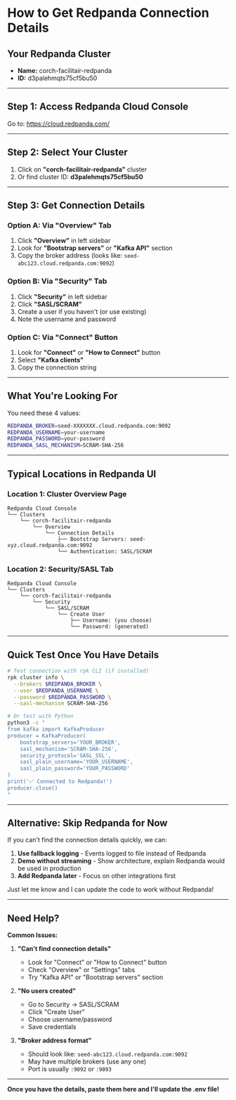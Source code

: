 # How to Get Redpanda Connection Details

## Your Redpanda Cluster
- **Name:** corch-facilitair-redpanda
- **ID:** d3palehmqts75cf5bu50

---

## Step 1: Access Redpanda Cloud Console

Go to: https://cloud.redpanda.com/

---

## Step 2: Select Your Cluster

1. Click on **"corch-facilitair-redpanda"** cluster
2. Or find cluster ID: **d3palehmqts75cf5bu50**

---

## Step 3: Get Connection Details

### Option A: Via "Overview" Tab

1. Click **"Overview"** in left sidebar
2. Look for **"Bootstrap servers"** or **"Kafka API"** section
3. Copy the broker address (looks like: `seed-abc123.cloud.redpanda.com:9092`)

### Option B: Via "Security" Tab

1. Click **"Security"** in left sidebar
2. Click **"SASL/SCRAM"**
3. Create a user if you haven't (or use existing)
4. Note the username and password

### Option C: Via "Connect" Button

1. Look for **"Connect"** or **"How to Connect"** button
2. Select **"Kafka clients"**
3. Copy the connection string

---

## What You're Looking For

You need these 4 values:

```bash
REDPANDA_BROKER=seed-XXXXXXX.cloud.redpanda.com:9092
REDPANDA_USERNAME=your-username
REDPANDA_PASSWORD=your-password
REDPANDA_SASL_MECHANISM=SCRAM-SHA-256
```

---

## Typical Locations in Redpanda UI

### Location 1: Cluster Overview Page
```
Redpanda Cloud Console
└── Clusters
    └── corch-facilitair-redpanda
        └── Overview
            └── Connection Details
                ├── Bootstrap Servers: seed-xyz.cloud.redpanda.com:9092
                └── Authentication: SASL/SCRAM
```

### Location 2: Security/SASL Tab
```
Redpanda Cloud Console
└── Clusters
    └── corch-facilitair-redpanda
        └── Security
            └── SASL/SCRAM
                └── Create User
                    ├── Username: (you choose)
                    └── Password: (generated)
```

---

## Quick Test Once You Have Details

```bash
# Test connection with rpk CLI (if installed)
rpk cluster info \
  --brokers $REDPANDA_BROKER \
  --user $REDPANDA_USERNAME \
  --password $REDPANDA_PASSWORD \
  --sasl-mechanism SCRAM-SHA-256

# Or test with Python
python3 -c "
from kafka import KafkaProducer
producer = KafkaProducer(
    bootstrap_servers='YOUR_BROKER',
    sasl_mechanism='SCRAM-SHA-256',
    security_protocol='SASL_SSL',
    sasl_plain_username='YOUR_USERNAME',
    sasl_plain_password='YOUR_PASSWORD'
)
print('✅ Connected to Redpanda!')
producer.close()
"
```

---

## Alternative: Skip Redpanda for Now

If you can't find the connection details quickly, we can:

1. **Use fallback logging** - Events logged to file instead of Redpanda
2. **Demo without streaming** - Show architecture, explain Redpanda would be used in production
3. **Add Redpanda later** - Focus on other integrations first

Just let me know and I can update the code to work without Redpanda!

---

## Need Help?

**Common Issues:**

1. **"Can't find connection details"**
   - Look for "Connect" or "How to Connect" button
   - Check "Overview" or "Settings" tabs
   - Try "Kafka API" or "Bootstrap servers" section

2. **"No users created"**
   - Go to Security → SASL/SCRAM
   - Click "Create User"
   - Choose username/password
   - Save credentials

3. **"Broker address format"**
   - Should look like: `seed-abc123.cloud.redpanda.com:9092`
   - May have multiple brokers (use any one)
   - Port is usually `:9092` or `:9093`

---

**Once you have the details, paste them here and I'll update the .env file!**
